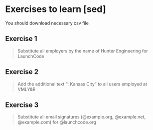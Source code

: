 # Exercises to learn [sed]

You should download necessary csv file

## Exercise 1

> Substitute all employers by the name of Hunter Engineering for LaunchCode

## Exercise 2

> Add the additional text “: Kansas City” to all users employed at VMLY&R

## Exercise 3

> Substitute all email signatures (@example.org, @example.net, @example.com) for @launchcode.org
